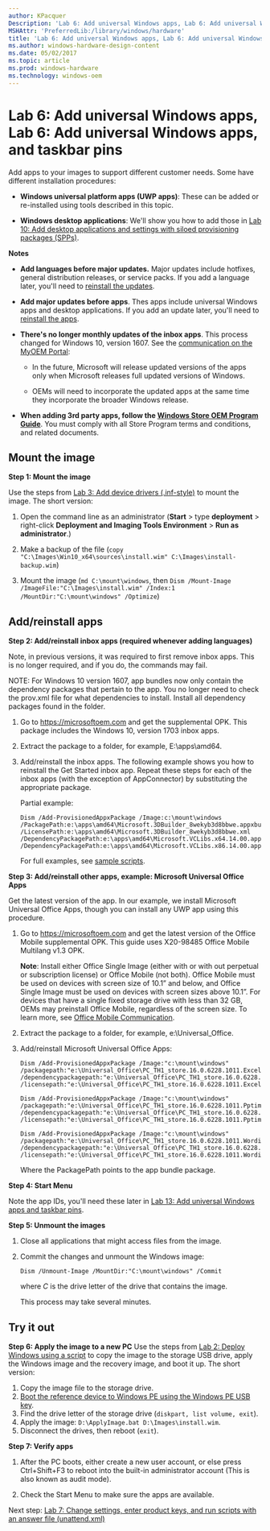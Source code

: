 ```yaml
---
author: KPacquer
Description: 'Lab 6: Add universal Windows apps, Lab 6: Add universal Windows apps, and taskbar pins'
MSHAttr: 'PreferredLib:/library/windows/hardware'
title: 'Lab 6: Add universal Windows apps, Lab 6: Add universal Windows apps, and taskbar pins'
ms.author: windows-hardware-design-content
ms.date: 05/02/2017
ms.topic: article
ms.prod: windows-hardware
ms.technology: windows-oem
---
```


# <span id="Add_apps"></span>Lab 6: Add universal Windows apps, Lab 6: Add universal Windows apps, and taskbar pins

Add apps to your images to support different customer needs. Some have different installation procedures:

-  **Windows universal platform apps (UWP apps)**: These can be added or re-installed using tools described in this topic.

-  **Windows desktop applications**: We'll show you how to add those in [Lab 10: Add desktop applications and settings with siloed provisioning packages (SPPs)](add-desktop-apps-with-spps-sxs.md).

**Notes** 

- **Add languages before major updates.** Major updates include hotfixes, general distribution releases, or service packs. If you add a language later, you'll need to [reinstall the updates](servicing-the-image-with-windows-updates-sxs.md).

- **Add major updates before apps**. Thes apps include universal Windows apps and desktop applications. If you add an update later, you'll need to  [reinstall the apps](add-universal-apps-sxs.md).

- **There's no longer monthly updates of the inbox apps**. This process changed for Windows 10, version 1607. See the [communication on the MyOEM Portal](https://myoem.microsoft.com/oem/myoem/en/programs/mktg/mda/Pages/COMM-MDAinboxApUpdtRlsPrcssChng.aspx):

  - In the future, Microsoft will release updated versions of the apps only when Microsoft releases full updated versions of Windows.

  - OEMs will need to incorporate the updated apps at the same time they incorporate the broader Windows release.

- **When adding 3rd party apps, follow the [Windows Store OEM Program Guide](https://myoem.microsoft.com/oem/myoem/en/topics/Licensing/roylicres/ost2016/Pages/DP-WindowsStoreOEMProgramGuide2016FinalCL.aspx)**. You must comply with all Store Program terms and conditions, and related documents. 

## <span id="Mount_the_image"></span>Mount the image

**Step 1: Mount the image**

Use the steps from [Lab 3: Add device drivers (.inf-style)](add-device-drivers.md) to mount the image. The short version:

1.  Open the command line as an administrator (**Start** > type **deployment** > right-click **Deployment and Imaging Tools Environment** > **Run as administrator**.)

2.  Make a backup of the file (`copy "C:\Images\Win10_x64\sources\install.wim" C:\Images\install-backup.wim`)

3.  Mount the image (`md C:\mount\windows`, then `Dism /Mount-Image /ImageFile:"C:\Images\install.wim" /Index:1 /MountDir:"C:\mount\windows" /Optimize`)

## <span id="Add_or_reinstall_apps"></span>Add/reinstall apps
	
**Step 2: Add/reinstall inbox apps (required whenever adding languages)**

Note, in previous versions, it was required to first remove inbox apps. This is no longer required, and if you do, the commands may fail.

NOTE: For Windows 10 version 1607, app bundles now only contain the dependency packages that pertain to the app. You no longer need to check the prov.xml file for what dependencies to install. Install all dependency packages found in the folder.

1.  Go to <https://microsoftoem.com> and get the supplemental OPK. This package includes the Windows 10, version 1703 inbox apps. 

2.  Extract the package to a folder, for example, E:\apps\amd64.

3.  Add/reinstall the inbox apps. The following example shows you how to reinstall the Get Started inbox app. Repeat these steps for each of the inbox apps (with the exception of AppConnector) by substituting the appropriate package.

    Partial example: 

    ``` syntax
    Dism /Add-ProvisionedAppxPackage /Image:c:\mount\windows /PackagePath:e:\apps\amd64\Microsoft.3DBuilder_8wekyb3d8bbwe.appxbundle /LicensePath:e:\apps\amd64\Microsoft.3DBuilder_8wekyb3d8bbwe.xml /DependencyPackagePath:e:\apps\amd64\Microsoft.VCLibs.x64.14.00.appx /DependencyPackagePath:e:\apps\amd64\Microsoft.VCLibs.x86.14.00.appx
    ```

    For full examples, see [sample scripts](windows-deployment-sample-scripts-sxs.md#Reinstall_Windows_inbox_apps).

**Step 3: Add/reinstall other apps, example: Microsoft Universal Office Apps**

Get the latest version of the app. In our example, we install Microsoft Universal Office Apps, though you can install any UWP app using this procedure. 

1.  Go to <https://microsoftoem.com> and get the latest version of the Office Mobile supplemental OPK. This guide uses X20-98485 Office Mobile Multilang v1.3 OPK. 

    **Note**: Install either Office Single Image (either with or with out perpetual or subscription license) or Office Mobile (not both). Office Mobile must be used on devices with screen size of 10.1” and below, and Office Single Image must be used on devices with screen sizes above 10.1”. For devices that have a single fixed storage drive with less than 32 GB, OEMs may preinstall Office Mobile, regardless of the screen size. To learn more, see [Office Mobile Communication](https://myoem.microsoft.com/oem/myoem/en/product/office/Pages/COMM-OfficeUnvrslAppsOPKRlsTmng.aspx).

2.  Extract the package to a folder, for example, e:\Universal_Office.

3.  Add/reinstall Microsoft Universal Office Apps:

    ``` syntax
    Dism /Add-ProvisionedAppxPackage /Image:"c:\mount\windows" /packagepath:"e:\Universal_Office\PC_TH1_store.16.0.6228.1011.Excelim.appxbundle_Windows10_PreinstallKit\1b0569bd5fbd41d6bf0669beb013073c.appxbundle" /dependencypackagepath:"e:\Universal_Office\PC_TH1_store.16.0.6228.1011.Excelim.appxbundle_Windows10_PreinstallKit\Microsoft.VCLibs.140.00_14.0.22929.0_x86__8wekyb3d8bbwe.appx" /licensepath:"e:\Universal_Office\PC_TH1_store.16.0.6228.1011.Excelim.appxbundle_Windows10_PreinstallKit\1b0569bd5fbd41d6bf0669beb013073c_License1.xml"

    Dism /Add-ProvisionedAppxPackage /Image:"c:\mount\windows"  /packagepath:"e:\Universal_Office\PC_TH1_store.16.0.6228.1011.Pptim.appxbundle_Windows10_PreinstallKit\7f255062294a415a974b4958961df056.appxbundle" /dependencypackagepath:"e:\Universal_Office\PC_TH1_store.16.0.6228.1011.Pptim.appxbundle_Windows10_PreinstallKit\Microsoft.VCLibs.140.00_14.0.22929.0_x86__8wekyb3d8bbwe.appx" /licensepath:"e:\Universal_Office\PC_TH1_store.16.0.6228.1011.Pptim.appxbundle_Windows10_PreinstallKit\7f255062294a415a974b4958961df056_License1.xml"

    Dism /Add-ProvisionedAppxPackage /Image:"c:\mount\windows" /packagepath:"e:\Universal_Office\PC_TH1_store.16.0.6228.1011.Wordim.appxbundle_Windows10_PreinstallKit\532f710ca9d34f0aae6af4abe0af0592.appxbundle" /dependencypackagepath:"e:\Universal_Office\PC_TH1_store.16.0.6228.1011.Wordim.appxbundle_Windows10_PreinstallKit\Microsoft.VCLibs.140.00_14.0.22929.0_x86__8wekyb3d8bbwe.appx" /licensepath:"e:\Universal_Office\PC_TH1_store.16.0.6228.1011.Wordim.appxbundle_Windows10_PreinstallKit\532f710ca9d34f0aae6af4abe0af0592_License1.xml"
    ```

    Where the PackagePath points to the app bundle package.

**Step 4: Start Menu**

Note the app IDs, you'll need these later in [Lab 13: Add universal Windows apps and taskbar pins](add-start-tiles-sxs.md).

**Step 5: Unmount the images**

1.  Close all applications that might access files from the image.

2.  Commit the changes and unmount the Windows image:

    ``` syntax
    Dism /Unmount-Image /MountDir:"C:\mount\windows" /Commit
    ```

    where *C* is the drive letter of the drive that contains the image.

    This process may take several minutes.

## <span id="Try_it_out"></span>Try it out

**Step 6: Apply the image to a new PC**
Use the steps from [Lab 2: Deploy Windows using a script](deploy-windows-with-a-script-sxs.md) to copy the image to the storage USB drive, apply the Windows image and the recovery image, and boot it up. The short version:

1.  Copy the image file to the storage drive.
2.  [Boot the reference device to Windows PE using the Windows PE USB key](install-windows-pe-sxs.md).
3.  Find the drive letter of the storage drive (`diskpart, list volume, exit`).
4.  Apply the image: `D:\ApplyImage.bat D:\Images\install.wim`.
5.  Disconnect the drives, then reboot (`exit`).
	
**Step 7: Verify apps**
1.  After the PC boots, either create a new user account, or else press Ctrl+Shift+F3 to reboot into the built-in administrator account (This is also known as audit mode).

2.  Check the Start Menu to make sure the apps are available.

Next step: [Lab 7: Change settings, enter product keys, and run scripts with an answer file (unattend.xml)](update-windows-settings-and-scripts-create-your-own-answer-file-sxs.md)